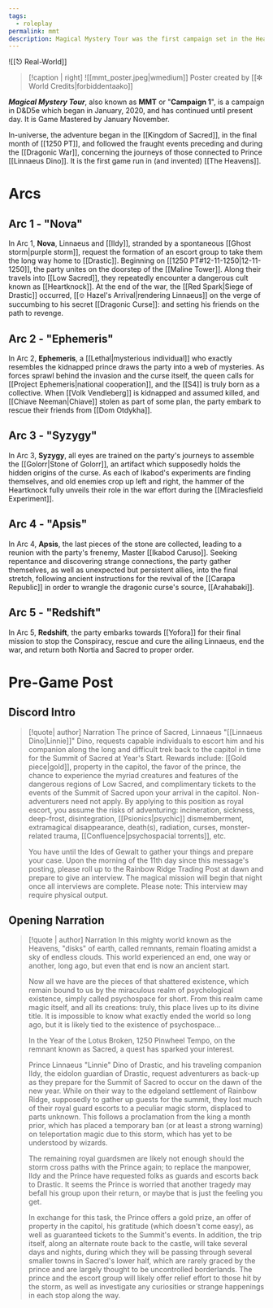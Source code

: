 ```yaml
---
tags:
  - roleplay
permalink: mmt
description: Magical Mystery Tour was the first campaign set in the Heavens, concerning the S4 and their attempt to rescue the kidnapped Prince of Sacred.
---
```

![[⎋ Real-World]]

>[!caption | right] 
>![[mmt_poster.jpeg|wmedium]] Poster created by [[✼ World Credits|forbiddentaako]]

***Magical Mystery Tour***, also known as **MMT** or "**Campaign 1**", is a campaign in D&D5e which began in January, 2020, and has continued until present day. It is Game Mastered by January November. 

In-universe, the adventure began in the [[Kingdom of Sacred]], in the final month of [[1250 PT]], and followed the fraught events preceding and during the [[Dragonic War]], concerning the journeys of those connected to Prince [[Linnaeus Dino]]. It is the first game run in (and invented) [[The Heavens]].

# Arcs
## Arc 1 - "Nova"
In Arc 1, **Nova**, Linnaeus and [[Ildy]], stranded by a spontaneous [[Ghost storm|purple storm]], request the formation of an escort group to take them the long way home to [[Drastic]]. Beginning on [[1250 PT#12-11-1250|12-11-1250]], the party unites on the doorstep of the [[Maline Tower]]. Along their travels into [[Low Sacred]], they repeatedly encounter a dangerous cult known as [[Heartknock]]. At the end of the war, the [[Red Spark|Siege of Drastic]] occurred, [[⎊ Hazel's Arrival|rendering Linnaeus]] on the verge of succumbing to his secret [[Dragonic Curse]]: and setting his friends on the path to revenge.
## Arc 2 - "Ephemeris"
In Arc 2, **Ephemeris**, a [[Lethal|mysterious individual]] who exactly resembles the kidnapped prince draws the party into a web of mysteries. As forces sprawl behind the invasion and the curse itself, the queen calls for [[Project Ephemeris|national cooperation]], and the [[S4]] is truly born as a collective. When [[Volk Vendleberg]] is kidnapped and assumed killed, and [[Chiave Neeman|Chiave]] stolen as part of some plan, the party embark to rescue their friends from [[Dom Otdykha]].
## Arc 3 - "Syzygy"
In Arc 3, **Syzygy**, all eyes are trained on the party's journeys to assemble the [[Golorr|Stone of Golorr]], an artifact which supposedly holds the hidden origins of the curse. As each of Ikabod's experiments are finding themselves, and old enemies crop up left and right, the hammer of the Heartknock fully unveils their role in the war effort during the [[Miraclesfield Experiment]].
## Arc 4 - "Apsis"
In Arc 4, **Apsis**, the last pieces of the stone are collected, leading to a reunion with the party's frenemy, Master [[Ikabod Caruso]]. Seeking repentance and discovering strange connections, the party gather themselves, as well as unexpected but persistent allies, into the final stretch, following ancient instructions for the revival of the [[Carapa Republic]] in order to wrangle the dragonic curse's source, [[Arahabaki]].
## Arc 5 - "Redshift"
In Arc 5, **Redshift**, the party embarks towards [[Yofora]] for their final mission to stop the Conspiracy, rescue and cure the ailing Linnaeus, end the war, and return both Nortia and Sacred to proper order.
# Pre-Game Post
## Discord Intro
>[!quote| author] Narration
>The prince of Sacred, Linnaeus "[[Linnaeus Dino|Linnie]]" Dino, requests capable individuals to escort him and his companion along the long and difficult trek back to the capitol in time for the Summit of Sacred at Year's Start. Rewards include: [[Gold piece|gold]], property in the capitol, the favor of the prince, the chance to experience the myriad creatures and features of the dangerous regions of Low Sacred, and complimentary tickets to the events of the Summit of Sacred upon your arrival in the capitol. Non-adventurers need not apply. By applying to this position as royal escort, you assume the risks of adventuring: incineration, sickness, deep-frost, disintegration, [[Psionics|psychic]] dismemberment, extramagical disappearance, death(s), radiation, curses, monster-related trauma, [[Confluence|psychospacial torrents]], etc.
>
>You have until the Ides of Gewalt to gather your things and prepare your case. Upon the morning of the 11th day since this message's posting, please roll up to the Rainbow Ridge Trading Post at dawn and prepare to give an interview. The magical mission will begin that night once all interviews are complete. Please note: This interview may require physical output.

## Opening Narration
>[!quote | author] Narration
>In this mighty world known as the Heavens, "disks" of earth, called remnants, remain floating amidst a sky of endless clouds. This world experienced an end, one way or another, long ago, but even that end is now an ancient start.
>
>Now all we have are the pieces of that shattered existence, which remain bound to us by the miraculous realm of psychological existence, simply called psychospace for short. From this realm came magic itself, and all its creations: truly, this place lives up to its divine title. It is impossible to know what exactly ended the world so long ago, but it is likely tied to the existence of psychospace...
>
>In the Year of the Lotus Broken, 1250 Pinwheel Tempo, on the remnant known as Sacred, a quest has sparked your interest.
>
>Prince Linnaeus "Linnie" Dino of Drastic, and his traveling companion Ildy, the eidolon guardian of Drastic, request adventurers as back-up as they prepare for the Summit of Sacred to occur on the dawn of the new year. While on their way to the edgeland settlement of Rainbow Ridge, supposedly to gather up guests for the summit, they lost much of their royal guard escorts to a peculiar magic storm, displaced to parts unknown. This follows a proclamation from the king a month prior, which has placed a temporary ban (or at least a strong warning) on teleportation magic due to this storm, which has yet to be understood by wizards.
>
>The remaining royal guardsmen are likely not enough should the storm cross paths with the Prince again; to replace the manpower, Ildy and the Prince have requested folks as guards and escorts back to Drastic. It seems the Prince is worried that another tragedy may befall his group upon their return, or maybe that is just the feeling you get.
>
>In exchange for this task, the Prince offers a gold prize, an offer of property in the capitol, his gratitude (which doesn't come easy), as well as guaranteed tickets to the Summit's events. In addition, the trip itself, along an alternate route back to the castle, will take several days and nights, during which they will be passing through several smaller towns in Sacred's lower half, which are rarely graced by the prince and are largely thought to be uncontrolled borderlands. The prince and the escort group will likely offer relief effort to those hit by the storm, as well as investigate any curiosities or strange happenings in each stop along the way.